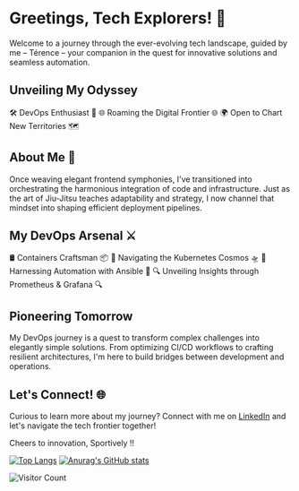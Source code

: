 # Greetings, Tech Explorers! 🚀

Welcome to a journey through the ever-evolving tech landscape, guided by me – Térence – your companion in the quest for innovative solutions and seamless automation.

## Unveiling My Odyssey

🛠️ DevOps Enthusiast 🤖
🌐 Roaming the Digital Frontier 🌐
🌍 Open to Chart New Territories 🗺️

## About Me 🧐

Once weaving elegant frontend symphonies, I've transitioned into orchestrating the harmonious integration of code and infrastructure. Just as the art of Jiu-Jitsu teaches adaptability and strategy, I now channel that mindset into shaping efficient deployment pipelines.

## My DevOps Arsenal ⚔️

🛢️ Containers Craftsman 📦
🚢 Navigating the Kubernetes Cosmos 🛸
🔧 Harnessing Automation with Ansible 🤖
🔍 Unveiling Insights through Prometheus & Grafana 🔍

## Pioneering Tomorrow

My DevOps journey is a quest to transform complex challenges into elegantly simple solutions. From optimizing CI/CD workflows to crafting resilient architectures, I'm here to build bridges between development and operations.

## Let's Connect! 🌐

Curious to learn more about my journey? Connect with me on [LinkedIn](https://www.linkedin.com/in/terencehdl) and let's navigate the tech frontier together!

Cheers to innovation,
Sportively !! 



[![Top Langs](https://github-readme-stats.vercel.app/api/top-langs/?username=Terencehdl&layout=donut-vertical&theme=one_dark_pro)](https://github.com/anuraghazra/github-readme-stats)
[![Anurag's GitHub stats](https://github-readme-stats.vercel.app/api?username=Terencehdl&theme=one_dark_pro)](https://github.com/anuraghazra/github-readme-stats)

![Visitor Count](https://profile-counter.glitch.me/Terencehdl/count.svg)

<!--
**Terencehdl/Terencehdl** is a ✨ _special_ ✨ repository because its `README.md` (this file) appears on your GitHub profile.

Here are some ideas to get you started:

- 🔭 I’m currently working on ...
- 🌱 I’m currently learning ...
- 👯 I’m looking to collaborate on ...
- 🤔 I’m looking for help with ...
- 💬 Ask me about ...
- 📫 How to reach me: ...
- 😄 Pronouns: ...
- ⚡ Fun fact: ...
-->
